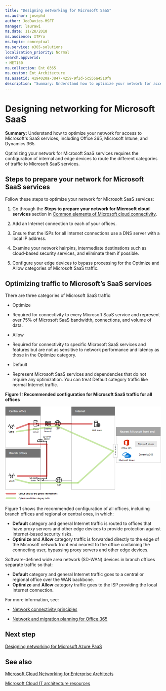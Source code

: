 ```yaml
---
title: "Designing networking for Microsoft SaaS"
ms.author: josephd
author: JoeDavies-MSFT
manager: laurawi
ms.date: 11/28/2018
ms.audience: ITPro
ms.topic: conceptual
ms.service: o365-solutions
localization_priority: Normal
search.appverid:
- MET150
ms.collection: Ent_O365
ms.custom: Ent_Architecture
ms.assetid: 4194020a-3847-4259-9f2d-5c556a4510f9
description: "Summary: Understand how to optimize your network for access to Microsoft's SaaS services, including Office 365, Microsoft Intune, and Dynamics 365."
---
```


# Designing networking for Microsoft SaaS

 **Summary:** Understand how to optimize your network for access to Microsoft's SaaS services, including Office 365, Microsoft Intune, and Dynamics 365.
  
Optimizing your network for Microsoft SaaS services requires the configuration of internal and edge devices to route the different categories of traffic to Microsoft SaaS services.
  
## Steps to prepare your network for Microsoft SaaS services

Follow these steps to optimize your network for Microsoft SaaS services:
  
1. Go through the **Steps to prepare your network for Microsoft cloud services** section in [Common elements of Microsoft cloud connectivity](common-elements-of-microsoft-cloud-connectivity.md).
    
2. Add an Internet connection to each of your offices.
    
3. Ensure that the ISPs for all Internet connections use a DNS server with a local IP address.
    
4. Examine your network hairpins, intermediate destinations such as cloud-based security services, and eliminate them if possible.
    
5. Configure your edge devices to bypass processing for the Optimize and Allow categories of Microsoft SaaS traffic.

## Optimizing traffic to Microsoft’s SaaS services    

There are three categories of Microsoft SaaS traffic:

- Optimize
- 
  Required for connectivity to every Microsoft SaaS service and represent over 75% of Microsoft SaaS bandwidth, connections, and volume of data.

- Allow
- 
  Required for connectivity to specific Microsoft SaaS services and features but are not as sensitive to network performance and latency as those in the Optimize category.

- Default
- 
  Represent Microsoft SaaS services and dependencies that do not require any optimization. You can treat Default category traffic like normal Internet traffic.


**Figure 1: Recommended configuration for Microsoft SaaS traffic for all offices**

![Figure 1: Recommended configuration for Microsoft SaaS traffic for all offices](media/Network-Poster/SaaS1.png)

Figure 1 shows the recommended configuration of all offices, including branch offices and regional or central ones, in which:

- **Default** category and general Internet traffic is routed to offices that have proxy servers and other edge devices to provide protection against Internet-based security risks.
- **Optimize** and **Allow** category traffic is forwarded directly to the edge of the Microsoft network front end nearest to the office containing the connecting user, bypassing proxy servers and other edge devices.

Software-defined wide area network (SD-WAN) devices in branch offices separate traffic so that: 

- **Default** category and general Internet traffic goes to a central or regional office over the WAN backbone. 
- **Optimize** and **Allow** category traffic goes to the ISP providing the local Internet connection.
  
For more information, see:
  
- [Network connectivity principles](https://aka.ms/expressrouteoffice365)

- [Network and migration planning for Office 365](https://aka.ms/tune)
    
## Next step

[Designing networking for Microsoft Azure PaaS](designing-networking-for-microsoft-azure-paas.md)
    
## See also

[Microsoft Cloud Networking for Enterprise Architects](microsoft-cloud-networking-for-enterprise-architects.md)
  
[Microsoft Cloud IT architecture resources](microsoft-cloud-it-architecture-resources.md)


